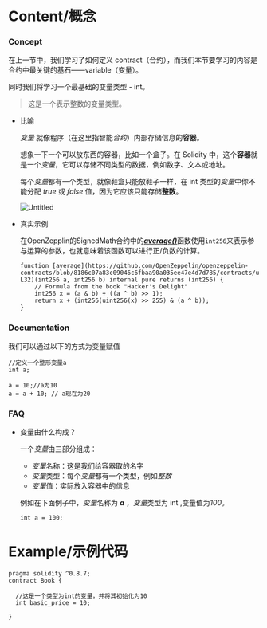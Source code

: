 # Content/概念

### Concept

在上一节中，我们学习了如何定义 contract（合约），而我们本节要学习的内容是合约中最关键的基石——variable（变量）。

同时我们将学习一个最基础的变量类型 - int。

> 这是一个表示整数的变量类型。
> 
- 比喻
    
    *变量* 就像程序（在这里指智能*合约*）内部存储信息的**容器**。
    
    想象一下一个可以放东西的容器，比如一个盒子。在 Solidity 中，这个**容器**就是一个*变量*，它可以存储不同类型的数据，例如数字、文本或地址。
    
    每个*变量*都有一个类型，就像鞋盒只能放鞋子一样，在 int 类型的*变量*中你不能分配 *true* 或 *false* 值，因为它应该只能存储**整数**。
    
    ![Untitled](https://s3-us-west-2.amazonaws.com/secure.notion-static.com/557996cc-ca19-47fd-ad11-d26707fde1f2/Untitled.png)
    
- 真实示例
    
    在OpenZepplin的SignedMath合约中的[***average()***](https://github.com/OpenZeppelin/openzeppelin-contracts/blob/8186c07a83c09046c6fbaa90a035ee47e4d7d785/contracts/utils/math/SignedMath.sol#L28-L32)函数使用`int256`来表示参与运算的参数，也就意味着该函数可以进行正/负数的计算。
    
    ```solidity
    function [average](https://github.com/OpenZeppelin/openzeppelin-contracts/blob/8186c07a83c09046c6fbaa90a035ee47e4d7d785/contracts/utils/math/SignedMath.sol#L28-L32)(int256 a, int256 b) internal pure returns (int256) {
        // Formula from the book "Hacker's Delight"
        int256 x = (a & b) + ((a ^ b) >> 1);
        return x + (int256(uint256(x) >> 255) & (a ^ b));
    }
    ```
    

### Documentation

我们可以通过以下的方式为变量赋值

```solidity
//定义一个整形变量a
int a;

a = 10;//a为10
a = a + 10; // a现在为20
```

### FAQ

- 变量由什么构成？
    
    一个*变量*由三部分组成：
    
    - *变量*名称：这是我们给容器取的名字
    - *变量*类型：每个*变量*都有一个类型，例如*整数*
    - *变量*值：实际放入容器中的信息
    
    例如在下面例子中，*变量*名称为 ***a*** ，*变量*类型为 int ,变量值为*100*。
    
    ```solidity
    int a = 100;
    ```
# Example/示例代码

```solidity
pragma solidity ^0.8.7;
contract Book {

  //这是一个类型为int的变量，并将其初始化为10
  int basic_price = 10;

}
```